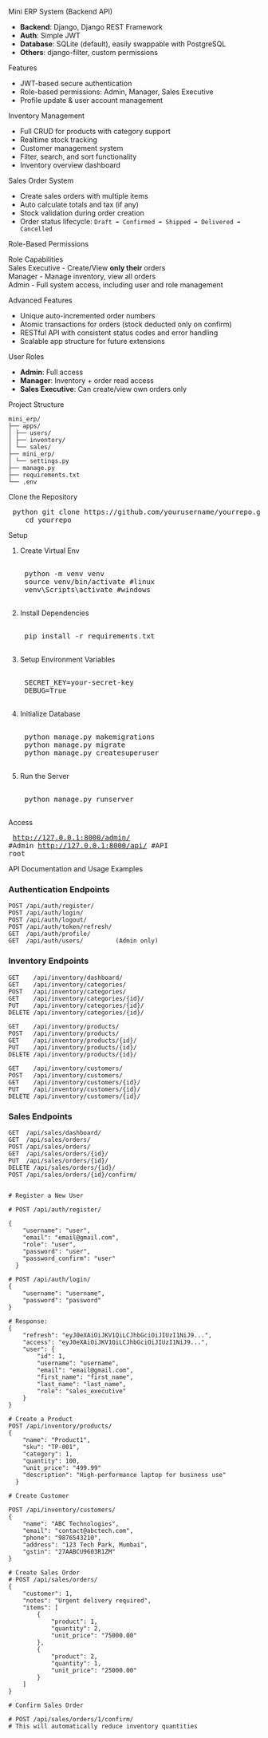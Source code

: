 Mini ERP System (Backend API)

- **Backend**: Django, Django REST Framework
- **Auth**: Simple JWT
- **Database**: SQLite (default), easily swappable with PostgreSQL
- **Others**: django-filter, custom permissions

Features

- JWT-based secure authentication
- Role-based permissions: Admin, Manager, Sales Executive
- Profile update & user account management


Inventory Management
- Full CRUD for products with category support
- Realtime stock tracking
- Customer management system
- Filter, search, and sort functionality
- Inventory overview dashboard

Sales Order System
- Create sales orders with multiple items
- Auto calculate totals and tax (if any)
- Stock validation during order creation
- Order status lifecycle:
  `Draft ➡ Confirmed ➡ Shipped ➡ Delivered ➡ Cancelled`

Role-Based Permissions

 Role                    Capabilities                                             
    Sales Executive -   Create/View **only their** orders                        
    Manager          -  Manage inventory, view all orders                        
    Admin            -  Full system access, including user and role management   


Advanced Features
- Unique auto-incremented order numbers
- Atomic transactions for orders (stock deducted only on confirm)
- RESTful API with consistent status codes and error handling
- Scalable app structure for future extensions

User Roles

- **Admin**: Full access
- **Manager**: Inventory + order read access
- **Sales Executive**: Can create/view own orders only

Project Structure


    mini_erp/
    ├── apps/
    │ ├── users/
    │ ├── inventory/
    │ └── sales/
    ├── mini_erp/
    │ └── settings.py
    ├── manage.py
    ├── requirements.txt
    └── .env

Clone the Repository
<pre> python git clone https://github.com/yourusername/yourrepo.git
    cd yourrepo 
</pre>


Setup

1. Create Virtual Env

    <pre> 
    python -m venv venv
    source venv/bin/activate #linux
    venv\Scripts\activate #windows
    </pre>

         

2. Install Dependencies

    <pre> 
    pip install -r requirements.txt
    </pre>

        


3. Setup Environment Variables

    <pre> 
    SECRET_KEY=your-secret-key
    DEBUG=True
    </pre>

        

4. Initialize Database

    <pre> 
    python manage.py makemigrations
    python manage.py migrate
    python manage.py createsuperuser
    </pre>

        

5. Run the Server
    <pre> 
    python manage.py runserver
    </pre>


Access
    <pre> 
        http://127.0.0.1:8000/admin/     #Admin
        http://127.0.0.1:8000/api/   #API root
    </pre>



    

    


API Documentation and Usage Examples

### Authentication Endpoints
```
POST /api/auth/register/
POST /api/auth/login/
POST /api/auth/logout/
POST /api/auth/token/refresh/
GET  /api/auth/profile/
GET  /api/auth/users/         (Admin only)
```

### Inventory Endpoints
```
GET    /api/inventory/dashboard/
GET    /api/inventory/categories/
POST   /api/inventory/categories/
GET    /api/inventory/categories/{id}/
PUT    /api/inventory/categories/{id}/
DELETE /api/inventory/categories/{id}/

GET    /api/inventory/products/
POST   /api/inventory/products/
GET    /api/inventory/products/{id}/
PUT    /api/inventory/products/{id}/
DELETE /api/inventory/products/{id}/

GET    /api/inventory/customers/
POST   /api/inventory/customers/
GET    /api/inventory/customers/{id}/
PUT    /api/inventory/customers/{id}/
DELETE /api/inventory/customers/{id}/
```

### Sales Endpoints
```
GET  /api/sales/dashboard/
GET  /api/sales/orders/
POST /api/sales/orders/
GET  /api/sales/orders/{id}/
PUT  /api/sales/orders/{id}/
DELETE /api/sales/orders/{id}/
POST /api/sales/orders/{id}/confirm/


# Register a New User

# POST /api/auth/register/

{
    "username": "user",
    "email": "email@gmail.com",
    "role": "user",
    "password": "user",
    "password_confirm": "user"
  }

# POST /api/auth/login/
{
    "username": "username",
    "password": "password"
}

# Response:
{
    "refresh": "eyJ0eXAiOiJKV1QiLCJhbGciOiJIUzI1NiJ9...",
    "access": "eyJ0eXAiOiJKV1QiLCJhbGciOiJIUzI1NiJ9...",
    "user": {
        "id": 1,
        "username": "username",
        "email": "email@gmail.com",
        "first_name": "first_name",
        "last_name": "last_name",
        "role": "sales_executive"
    }
}

# Create a Product
POST /api/inventory/products/
{
    "name": "Product1",
    "sku": "TP-001",
    "category": 1,
    "quantity": 100,
    "unit_price": "499.99"
    "description": "High-performance laptop for business use"
  }

# Create Customer

POST /api/inventory/customers/
{
    "name": "ABC Technologies",
    "email": "contact@abctech.com",
    "phone": "9876543210",
    "address": "123 Tech Park, Mumbai",
    "gstin": "27AABCU9603R1ZM"
}

# Create Sales Order
# POST /api/sales/orders/
{
    "customer": 1,
    "notes": "Urgent delivery required",
    "items": [
        {
            "product": 1,
            "quantity": 2,
            "unit_price": "75000.00"
        },
        {
            "product": 2,
            "quantity": 1,
            "unit_price": "25000.00"
        }
    ]
}

# Confirm Sales Order

# POST /api/sales/orders/1/confirm/
# This will automatically reduce inventory quantities
